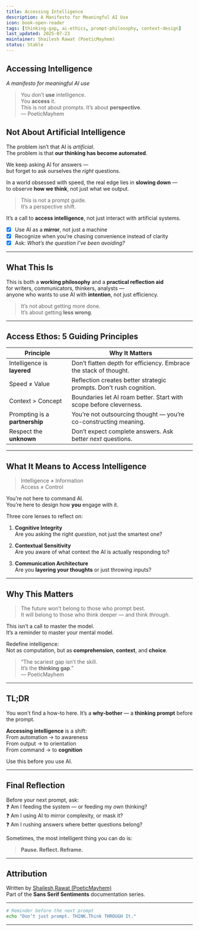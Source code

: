 ```yaml
---
title: Accessing Intelligence
description: A Manifesto for Meaningful AI Use
icon: book-open-reader
tags: [thinking-gap, ai-ethics, prompt-philosophy, context-design]
last_updated: 2025-07-23
maintainer: Shailesh Rawat (PoeticMayhem)
status: Stable
---
```


## Accessing Intelligence
*A manifesto for meaningful AI use*

> You don’t **use** intelligence.  
> You **access** it.  
> This is not about prompts. It’s about **perspective**.  
> — PoeticMayhem

## Not About Artificial Intelligence  
The problem isn’t that AI is *artificial*.  
The problem is that **our thinking has become automated**.

We keep asking AI for answers —  
but forget to ask ourselves the *right* questions.

In a world obsessed with speed, the real edge lies in **slowing down** —  
to observe **how we think**, not just what we output.

> This is not a prompt guide.  
> It’s a perspective shift.

It’s a call to **access intelligence**, not just interact with artificial systems.

- [x] Use AI as a **mirror**, not just a machine  
- [x] Recognize when you're chasing convenience instead of clarity  
- [x] Ask: *What’s the question I’ve been avoiding?*

---

## What This Is  
This is both a **working philosophy** and a **practical reflection aid**  
for writers, communicators, thinkers, analysts —  
anyone who wants to use AI with **intention**, not just efficiency.

> It’s not about getting more done.  
> It’s about getting **less wrong**.

---

## Access Ethos: 5 Guiding Principles

| Principle                         | Why It Matters                                                              |
|----------------------------------|------------------------------------------------------------------------------|
| Intelligence is **layered**      | Don’t flatten depth for efficiency. Embrace the stack of thought.           |
| Speed ≠ Value                    | Reflection creates better strategic prompts. Don't rush cognition.          |
| Context > Concept                | Boundaries let AI roam better. Start with scope before cleverness.          |
| Prompting is a **partnership**   | You’re not outsourcing thought — you’re co-constructing meaning.            |
| Respect the **unknown**          | Don’t expect complete answers. Ask better *next* questions.                 |

---

## What It Means to Access Intelligence

> Intelligence ≠ Information  
> Access ≠ Control

You’re not here to command AI.  
You’re here to design how **you** engage with it.

Three core lenses to reflect on:

1. **Cognitive Integrity**  
   Are you asking the right *question*, not just the smartest one?

2. **Contextual Sensitivity**  
   Are you aware of what context the AI is actually responding to?

3. **Communication Architecture**  
   Are you **layering your thoughts** or just throwing inputs?

---

## Why This Matters

> The future won’t belong to those who prompt best.  
> It will belong to those who think deeper — and think *through*.

This isn’t a call to master the model.  
It’s a reminder to master your mental model.

Redefine intelligence:  
Not as computation, but as **comprehension**, **context**, and **choice**.

> “The scariest gap isn’t the skill.  
> It’s the **thinking gap**.”  
> — PoeticMayhem

---

## TL;DR

You won't find a how-to here.
It’s a **why-bother** — a **thinking prompt** before the prompt.

**Accessing intelligence** is a shift:  
From automation → to awareness  
From output → to orientation  
From command → to **cognition**

Use this before you use AI.

---

## Final Reflection

Before your next prompt, ask:  
❓ Am I feeding the system — or feeding my own thinking?  
❓ Am I using AI to mirror complexity, or mask it?  
❓ Am I rushing answers where better questions belong?

Sometimes, the most intelligent thing you can do is:  
> **Pause. Reflect. Reframe.**

---

## Attribution  
Written by [Shailesh Rawat (PoeticMayhem)](https://github.com/ShaileshRawat1403)  
Part of the **Sans Serif Sentiments** documentation series.

---

```bash
# Reminder before the next prompt
echo "Don’t just prompt. THINK.Think THROUGH It."
```

---